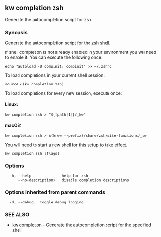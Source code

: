 ## kw completion zsh

Generate the autocompletion script for zsh

### Synopsis

Generate the autocompletion script for the zsh shell.

If shell completion is not already enabled in your environment you will need
to enable it.  You can execute the following once:

	echo "autoload -U compinit; compinit" >> ~/.zshrc

To load completions in your current shell session:

	source <(kw completion zsh)

To load completions for every new session, execute once:

#### Linux:

	kw completion zsh > "${fpath[1]}/_kw"

#### macOS:

	kw completion zsh > $(brew --prefix)/share/zsh/site-functions/_kw

You will need to start a new shell for this setup to take effect.


```
kw completion zsh [flags]
```

### Options

```
  -h, --help              help for zsh
      --no-descriptions   disable completion descriptions
```

### Options inherited from parent commands

```
  -d, --debug   Toggle debug logging
```

### SEE ALSO

* [kw completion](kw_completion.md)	 - Generate the autocompletion script for the specified shell

